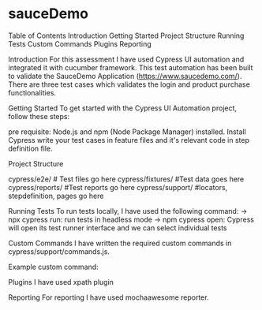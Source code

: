 # sauceDemo
 

Table of Contents
Introduction
Getting Started
Project Structure
Running Tests
Custom Commands
Plugins
Reporting


Introduction
For this assessment I have used Cypress UI automation and integrated it with cucumber framework. This test automation has been built to validate the SauceDemo Application (https://www.saucedemo.com/). There are three test cases which validates the login and product purchase functionalities.

Getting Started
To get started with the Cypress UI Automation project, follow these steps:

pre requisite:
Node.js and npm (Node Package Manager) installed.
Install Cypress
write your test cases in feature files and it's relevant code in step definition file.

Project Structure

cypress/e2e/ # Test files go here
cypress/fixtures/ #Test data goes here
cypress/reports/  #Test reports go here
cypress/support/   #locators, stepdefinition, pages go here


Running Tests
To run tests locally, I have used the following command:
-> npx cypress run: run tests in headless mode
-> npm cypress open: Cypress will open its test runner interface and we can select individual tests


Custom Commands
I have written the required custom commands in  cypress/support/commands.js.

Example custom command:

Plugins
I have used xpath plugin

Reporting
For reporting I have used mochaawesome reporter.

